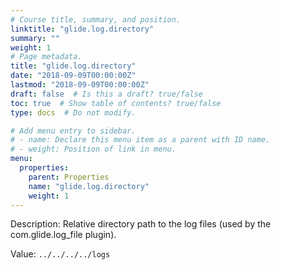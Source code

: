```yaml
---
# Course title, summary, and position.
linktitle: "glide.log.directory"
summary: ""
weight: 1
# Page metadata.
title: "glide.log.directory"
date: "2018-09-09T00:00:00Z"
lastmod: "2018-09-09T00:00:00Z"
draft: false  # Is this a draft? true/false
toc: true  # Show table of contents? true/false
type: docs  # Do not modify.

# Add menu entry to sidebar.
# - name: Declare this menu item as a parent with ID name.
# - weight: Position of link in menu.
menu:
  properties:
    parent: Properties
    name: "glide.log.directory"
    weight: 1
---
```


Description: Relative directory path to the log files (used by the com.glide.log_file plugin).


Value: `../../../../logs`